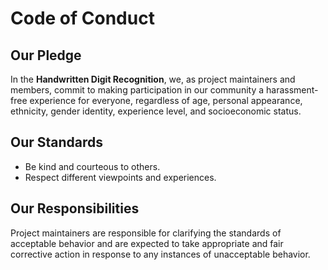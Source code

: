 # Code of Conduct

## Our Pledge

In the **Handwritten Digit Recognition**, we, as project maintainers and members, commit to making participation in our community a harassment-free experience for everyone, regardless of age, personal appearance, ethnicity, gender identity, experience level, and socioeconomic status.

## Our Standards

- Be kind and courteous to others.
- Respect different viewpoints and experiences.

## Our Responsibilities

Project maintainers are responsible for clarifying the standards of acceptable behavior and are expected to take appropriate and fair corrective action in response to any instances of unacceptable behavior.
